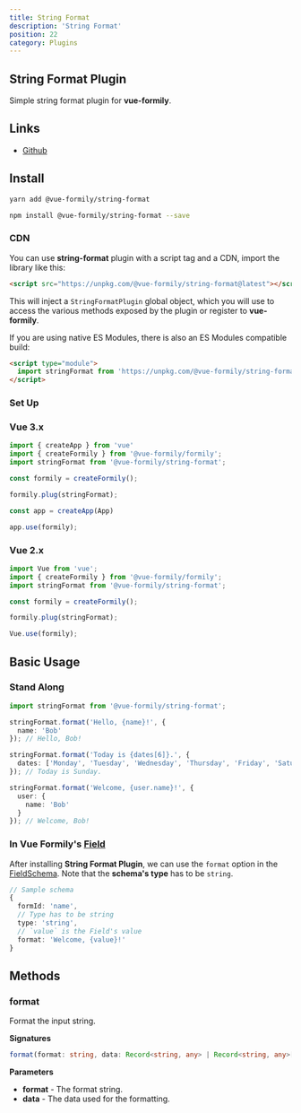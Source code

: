 ```yaml
---
title: String Format
description: 'String Format'
position: 22
category: Plugins
---
```


## String Format Plugin
Simple string format plugin for **vue-formily**.

## Links
- [Github](https://github.com/vue-formily/string-format-plugin)

## Install
<code-group>
  <code-block label="Yarn" active>

  ```bash
  yarn add @vue-formily/string-format
  ```

  </code-block>
  <code-block label="NPM">

  ```bash
  npm install @vue-formily/string-format --save
  ```

  </code-block>
</code-group>

### CDN
You can use **string-format** plugin with a script tag and a CDN, import the library like this:

```html
<script src="https://unpkg.com/@vue-formily/string-format@latest"></script>
```

This will inject a `StringFormatPlugin` global object, which you will use to access the various methods exposed by the plugin or register to **vue-formily**.

If you are using native ES Modules, there is also an ES Modules compatible build:

```html
<script type="module">
  import stringFormat from 'https://unpkg.com/@vue-formily/string-format@latest/dist/string-format-plugin.esm.js'
</script>
```

### Set Up

### Vue 3.x
```typescript
import { createApp } from 'vue'
import { createFormily } from '@vue-formily/formily';
import stringFormat from '@vue-formily/string-format';

const formily = createFormily();

formily.plug(stringFormat);

const app = createApp(App)

app.use(formily);
```

### Vue 2.x
```typescript
import Vue from 'vue';
import { createFormily } from '@vue-formily/formily';
import stringFormat from '@vue-formily/string-format';

const formily = createFormily();

formily.plug(stringFormat);

Vue.use(formily);
```

## Basic Usage
### Stand Along
```typescript
import stringFormat from '@vue-formily/string-format';

stringFormat.format('Hello, {name}!', {
  name: 'Bob'
}); // Hello, Bob!

stringFormat.format('Today is {dates[6]}.', {
  dates: ['Monday', 'Tuesday', 'Wednesday', 'Thursday', 'Friday', 'Saturday', 'Sunday']
}); // Today is Sunday.

stringFormat.format('Welcome, {user.name}!', {
  user: {
    name: 'Bob'
  }
}); // Welcome, Bob!
```

### In Vue Formily's [Field](/api/field)
After installing **String Format Plugin**, we can use the `format` option in the [FieldSchema](/api/field#constructor). Note that the **schema's type** has to be `string`.

```typescript
// Sample schema
{
  formId: 'name',
  // Type has to be string
  type: 'string',
  // `value` is the Field's value
  format: 'Welcome, {value}!'
}
```


## Methods
### format
Format the input string.

**Signatures**
```typescript
format(format: string, data: Record<string, any> | Record<string, any>[]): string;
```

**Parameters**
- **format** - The format string.
- **data** - The data used for the formatting.
